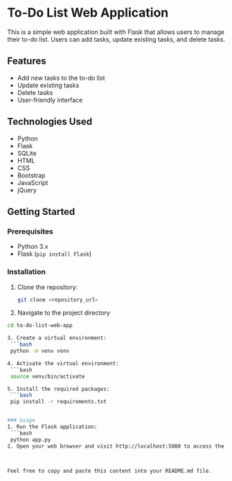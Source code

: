 # To-Do List Web Application

This is a simple web application built with Flask that allows users to manage their to-do list. Users can add tasks, update existing tasks, and delete tasks.

## Features

- Add new tasks to the to-do list
- Update existing tasks
- Delete tasks
- User-friendly interface

## Technologies Used

- Python
- Flask
- SQLite
- HTML
- CSS
- Bootstrap
- JavaScript
- jQuery

## Getting Started

### Prerequisites

- Python 3.x
- Flask (`pip install Flask`)

### Installation

1. Clone the repository:
   ```bash
   git clone <repository_url>

2. Navigate to the project directory
  ```bash
  cd to-do-list-web-app

3. Create a virtual environment:
   ```bash
   python -m venv venv

4. Activate the virtual environment:
   ```bash
   source venv/bin/activate

5. Install the required packages:
   ```bash
   pip install -r requirements.txt


### Usage
1. Run the Flask application:
   ```bash
   python app.py
2. Open your web browser and visit http://localhost:5000 to access the to-do list application.



Feel free to copy and paste this content into your README.md file.



